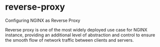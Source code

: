 # reverse-proxy
Configuring NGINX as Reverse Proxy

Reverse proxy is one of the most widely deployed use case for NGINX instance, providing an additional level of abstraction and control to ensure the smooth flow of network traffic between clients and servers. 
